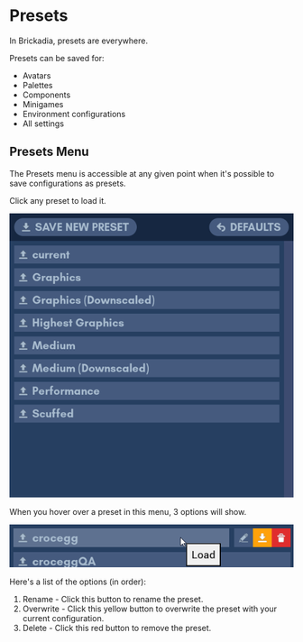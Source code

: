 # Presets

In Brickadia, presets are everywhere.

Presets can be saved for:
- Avatars
- Palettes
- Components
- Minigames
- Environment configurations
- All settings

## Presets Menu

The Presets menu is accessible at any given point when it's possible to save configurations as presets.

Click any preset to load it.

![Preset Menu](presets_menu.png)

When you hover over a preset in this menu, 3 options will show.

![Preset Menu](presets_menu_hovered_over.png)

Here's a list of the options (in order):
1. Rename - Click this button to rename the preset.
2. Overwrite - Click this yellow button to overwrite the preset with your current configuration.
3. Delete - Click this red button to remove the preset.